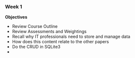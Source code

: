 ### Week 1
**Objectives**
- Review Course Outline
- Review Assessments and Weightings
- Recall why IT professionals need to store and manage data
- How does this content relate to the other papers
- Do the CRUD in SQLite3
- 
